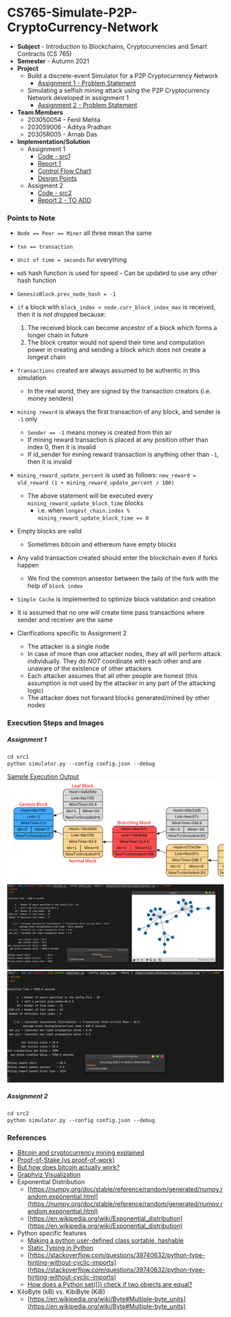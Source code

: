 # CS765-Simulate-P2P-CryptoCurrency-Network

- **Subject** - Introduction to Blockchains, Cryptocurrencies and Smart Contracts (CS 765)
- **Semester** - Autumn 2021
- **Project**
  - Build a discrete-event Simulator for a P2P Cryptocurrency Network
    - [Assignment 1 - Problem Statement](./CS765_Autumn2021_Assignment-1.pdf)
  - Simulating a selfish mining attack using the P2P Cryptocurrency Network developed in assignment 1
    - [Assignment 2 - Problem Statement](./CS765_Autumn2021_Assignment-2.pdf)
- **Team Members**
  - 203050054 - Fenil Mehta
  - 203059006 - Aditya Pradhan
  - 20305R005 - Arnab Das
- **Implementation/Solution**
  - Assignment 1
    - [Code - src1](./src1)
    - [Report 1](./CS765_Report_Assignment-1.pdf)
    - [Control Flow Chart](./CS765_ControlFlowChart_Assignment-1.pdf)
    - [Design Points](./CS765_Design_Assignment-1.md)
  - Assigment 2
    - [Code - src2](./src2)
    - [Report 2 - TO ADD](./CS765_Report_Assignment-2.pdf)

### Points to Note

- `Node == Peer == Miner` all three mean the same
- `txn == transaction`
- `Unit of time = seconds` for everything
- `md5` hash function is used for speed - Can be updated to use any other hash function
- `GenesisBlock.prev_node_hash = -1`
- `if` a block with `block_index < node.curr_block_index_max` is received, then it is _not dropped_ because:
  1. The received block can become ancestor of a block which forms a longer chain in future
  2. The block creator would not spend their time and computation power in creating and sending a block which does not
     create a longest chain
- `Transactions` created are always assumed to be authentic in this simulation
  - In the real world, they are signed by the transaction creators (i.e. money senders)
- `mining reward` is always the first transaction of any block, and sender is `-1` only
  - `Sender == -1` means money is created from thin air
  - If mining reward transaction is placed at any position other than index 0, then it is invalid
  - If id_sender for mining reward transaction is anything other than `-1`, then it is invalid
- `mining_reward_update_percent` is used as follows: `new_reward = old_reward (1 + mining_reward_update_percent / 100)`
  - The above statement will be executed every `mining_reward_update_block_time` blocks
    - i.e. when `longest_chain.index % mining_reward_update_block_time == 0`
- Empty blocks are valid
  - Sometimes bitcoin and ethereum have empty blocks
- Any valid transaction created should enter the blockchain even if forks happen
  - We find the common ansestor between the tails of the fork with the help of `block index`
- `Simple Cache` is implemented to optimize block validation and creation
- It is assumed that no one will create time pass transactions where sender and receiver are the same

- Clarifications specific to Assignment 2
  - The attacker is a single node
  - In case of more than one attacker nodes, they all will perform attack individually. They do *NOT* coordinate with 
    each other and are unaware of the existence of other attackers
  - Each attacker assumes that all other people are honest (this assumption is not used by the attacker in any part of 
    the attacking logic)
  - The attacker does not forward blocks generated/mined by other nodes

### Execution Steps and Images

##### Assignment 1

```shell
cd src1
python simulator.py --config config.json --debug
```

[Sample Execution Output](./resources/SampleExecution_3600seconds.zip)
![Blockchain Visualization](./resources/SampleBlockchain.png "Blockchain Visualization")
![Execution with graph displayed](./resources/SampleExecutionWithGraph.png "Execution with graph displayed")
![Execution in progress](./resources/SampleExecutionRunning.png "Execution in progress")

##### Assignment 2

```shell
cd src2
python simulator.py --config config.json --debug
```

### References

- [Bitcoin and cryptocurrency mining explained](https://www.youtube.com/watch?v=kZXXDp0_R-w)
- [Proof-of-Stake (vs proof-of-work)](https://www.youtube.com/watch?v=M3EFi_POhps)
- [But how does bitcoin actually work?](https://www.youtube.com/watch?v=bBC-nXj3Ng4)
- [Graphviz Visualization](https://graphviz.org/Gallery/directed/fsm.html)
- Exponential Distribution
  - [https://numpy.org/doc/stable/reference/random/generated/numpy.random.exponential.html](https://numpy.org/doc/stable/reference/random/generated/numpy.random.exponential.html)
  - [https://en.wikipedia.org/wiki/Exponential_distribution](https://en.wikipedia.org/wiki/Exponential_distribution)
- Python specific features
  - [Making a python user-defined class sortable, hashable](https://stackoverflow.com/questions/7152497/making-a-python-user-defined-class-sortable-hashable)
  - [Static Typing in Python](https://towardsdatascience.com/static-typing-in-python-55aa6dfe61b4)
  - [https://stackoverflow.com/questions/39740632/python-type-hinting-without-cyclic-imports](https://stackoverflow.com/questions/39740632/python-type-hinting-without-cyclic-imports)
  - [How does a Python set([]) check if two objects are equal?](https://stackoverflow.com/questions/3942303/how-does-a-python-set-check-if-two-objects-are-equal-what-methods-does-an-o)
- KiloByte (kB) vs. KibiByte (KiB)
  - [https://en.wikipedia.org/wiki/Byte#Multiple-byte_units](https://en.wikipedia.org/wiki/Byte#Multiple-byte_units)
